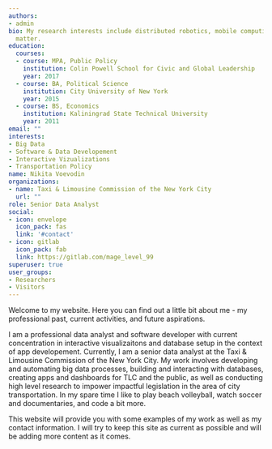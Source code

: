 ```yaml
---
authors:
- admin
bio: My research interests include distributed robotics, mobile computing and programmable
  matter.
education:
  courses:
  - course: MPA, Public Policy
    institution: Colin Powell School for Civic and Global Leadership
    year: 2017
  - course: BA, Political Science
    institution: City University of New York
    year: 2015
  - course: BS, Economics
    institution: Kaliningrad State Technical University
    year: 2011
email: ""
interests:
- Big Data
- Software & Data Developement
- Interactive Vizualizations
- Transportation Policy
name: Nikita Voevodin
organizations:
- name: Taxi & Limousine Commission of the New York City
  url: ""
role: Senior Data Analyst
social:
- icon: envelope
  icon_pack: fas
  link: '#contact'
- icon: gitlab
  icon_pack: fab
  link: https://gitlab.com/mage_level_99
superuser: true
user_groups:
- Researchers
- Visitors
---
```


Welcome to my website. Here you can find out a little bit about me - my professional past, current activities, and future aspirations. 

I am a professional data analyst and software developer with current concentration in interactive visualizaitons and database setup in the context of app developement. Currently, I am a senior data analyst at the Taxi & Limousine Commission of the New York City. My work involves developing and automating big data processes, building and interacting with databases, creating apps and dashboards for TLC and the public, as well as conducting high level research to impower impactful legislation in the area of city transportation. In my spare time I like to play beach volleyball, watch soccer and documentaries, and code a bit more.

This website will provide you with some examples of my work as well as my contact information. I will try to keep this site as current as possible and will be adding more content as it comes.
